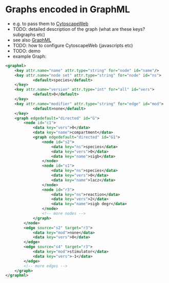 Graphs encoded in GraphML 
==========================

* e.g. to pass them to [CytoscapeWeb](http://cytoscapeweb.cytoscape.org/)
* TODO: detailed description of the graph (what are these keys? subgraphs etc)
* see also [GraphML](https://en.wikipedia.org/wiki/GraphML)
* TODO: how to configure CytoscapeWeb (javascripts etc)
* TODO: demo
* example Graph:

```xml
<graphml>
	<key attr.name="name" attr.type="string" for="node" id="name"/>
	<key attr.name="node set" attr.type="string" for="node" id="ns">
			<default>species</default>
	</key>
	<key attr.name="version" attr.type="int" for="all" id="vers">
			<default>0</default>
	</key>
	<key attr.name="modifier" attr.type="string" for="edge" id="mod">
			<default>none</default>
	</key>
	<graph edgedefault="directed" id="G">
		<node id="c1">
			<data key="vers">0</data>
			<data key="name">compartment</data>
			<graph edgedefault="directed" id="G1">
				<node id="s2">
					<data key="ns">species</data>
					<data key="vers">0</data>
					<data key="name">sigb</data>
				</node>
				<node id="s1">
					<data key="ns">species</data>
					<data key="vers">0</data>
					<data key="name">lacz</data>
				</node>
				<node id="r3">
					<data key="ns">reaction</data>
					<data key="vers">2</data>
					<data key="name">sigb degr</data>
				</node>
				<!-- more nodes -->
			</graph>
		</node>
		<edge source="s2" target="r3">
			<data key="mod">none</data>
			<data key="vers">0</data>
		</edge>
		<edge source="s4" target="r3">
			<data key="mod">stimulator</data>
			<data key="vers">-1</data>
		</edge>
		<!-- more edges -->
	</graph>
</graphml>
```
